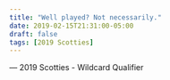 ```yaml
---
title: "Well played? Not necessarily."
date: 2019-02-15T21:31:00-05:00
draft: false
tags: [2019 Scotties]
---
```

— 2019 Scotties - Wildcard Qualifier
<!--more--> 

